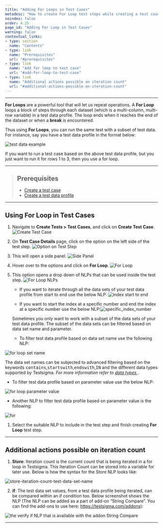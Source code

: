 ```yaml
---
title: "Adding For Loops in Test Cases"
metadesc: "How to create For Loop test steps while creating a test case in Testsigma"
noindex: false
order: 4.25
page_id: "Adding For Loop in Test Cases"
warning: false
contextual_links:
- type: section
  name: "Contents"
- type: link
  name: "Prerequisites"
  url: "#prerequisites"
- type: link
  name: "Add for loop to test case"
  url: "#add-for-loop-to-test-case"
- type: link
  name: "Additional actions possible on iteration count"
  url: "#additional-actions-possible-on-iteration-count"
---
```


---

**For Loops** are a powerful tool that will let us repeat operations. A **For Loop** loops a block of steps through each dataset (which is a multi-column, multi-row variable) in a test data profile. The loop ends when it reaches the end of the dataset or when a **break** is encountered.

Thus using **For Loops**, you can run the same test with a subset of test data. For instance, say you have a test data profile in the format below:

![test data example](https://docs.testsigma.com/images/for-loop/test-data-example.png)

If you want to run a test case based on the above test data profile, but you just want to run it for rows 1 to 3, then you use a for loop.


---

> ## **Prerequisites**
> <ul>
> <li><a href="https://testsigma.com/docs/test-cases/manage/add-edit-delete/">Create a test case</a></li>
> <li><a href="https://testsigma.com/docs/test-data/create-data-profiles/">Create a test data profile</a></li>
> </ul>

---

## **Using For Loop in Test Cases**

1. Navigate to **Create Tests > Test Cases**, and click on **Create Test Case**.
   ![Create Test Case](https://s3.amazonaws.com/static-docs.testsigma.com/new_images/projects/applications/ForLoop_Navigation.png)

2. On **Test Case Details** page, click on the option on the left side of the test step.
   ![Option on Test Step](https://s3.amazonaws.com/static-docs.testsigma.com/new_images/projects/applications/ForLoop_OptionLeft.png)

3. This will open a side panel.
   ![Side Panel](https://s3.amazonaws.com/static-docs.testsigma.com/new_images/projects/applications/ForLoop_SidePanel.png)

4. Hover over to the options and click on **For Loop**. 
   ![For Loop](https://s3.amazonaws.com/static-docs.testsigma.com/new_images/projects/applications/ForLoop_Select.png)

5. This option opens a drop down of NLPs that can be used inside the test step.
   ![For Loop NLPs](https://s3.amazonaws.com/static-docs.testsigma.com/new_images/projects/applications/ForLoop_NLPs.png)

   - If you want to iterate through all the data sets of your test data profile from start to end use the below NLP:
  <img src="https://s3.amazonaws.com/static-docs.testsigma.com/new_images/test-cases/step-types/for-loop/for_loop_start_index_to_end_index.png" alt="index start to end"></li>

   - If you want to start the index at a specific number and end the index at a specific number use the below NLP:<img src="https://s3.amazonaws.com/static-docs.testsigma.com/new_images/test-cases/step-types/for-loop/for_loop_specific_index_number.png" alt="specific_index_number"><br>

   Sometimes you only want to work with a subset of the data sets of your test data profile. The subset of the data sets can be filtered based on data set name and parameter. 

   - To filter test data profile based on data set name use the following NLP: 
  <img src="https://s3.amazonaws.com/static-docs.testsigma.com/new_images/test-cases/step-types/for-loop/for_loop_set_name.png" alt="for loop set name">

   The data set names can be subjected to advanced filtering based on the keywords <kbd>contains</kbd>,<kbd>startswith</kbd>,<kbd>endswith</kbd>,<kbd>IN</kbd> and the different data types supported by Testsigma. <em>For more information refer to <a href="https://testsigma.com/docs/test-data/types/overview/">data types </a></em>.

   - To filter test data profile based on parameter value use the below NLP:
  <img src="https://s3.amazonaws.com/static-docs.testsigma.com/new_images/test-cases/step-types/for-loop/for_loop_parameter_value.png" alt="for loop parameter value">

   - Another NLP to filter test data profile based on parameter value is the following: 
  <img src="https://s3.amazonaws.com/static-docs.testsigma.com/new_images/test-cases/step-types/for-loop/for_loop_empty_not_empty.png" alt= for loop parameter value empty>

1. Select the suitable NLP to include in the test step and finish creating **For Loop** test step. 

---


## **Additional actions possible on iteration count**

1. **Store**: Iteration count is the current count that is being iterated in a for loop in Testsigma. This Iteration Count can be stored into a variable for later use. Below is how the syntax for the Store NLP looks like:

![store-iteration-count-test-data-set-name](https://s3.amazonaws.com/static-docs.testsigma.com/new_images/test-cases/step-types/for-loop/store-iteration-count-test-data-set-name.png)

2. **if**: The test data set values, from a test data profile being iterated, can be compared within an if condition too. Below screenshot shows the NLP (The NLP can be added as a part of add-on “String Compare”. You can find the add-ons to use here: https://testsigma.com/addons):


![the verify if NLP that is available with the addon String Compare](https://s3.amazonaws.com/static-docs.testsigma.com/new_images/test-cases/step-types/step-group/verify-with-if-with-string-compare.png)



---